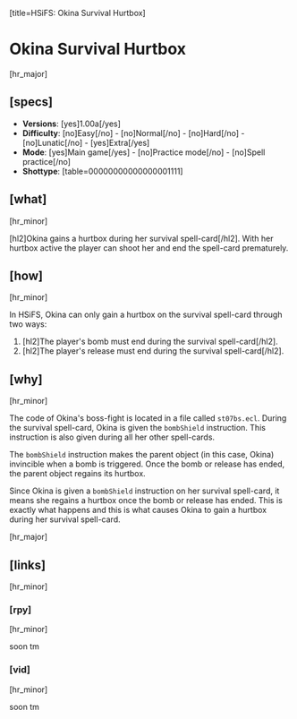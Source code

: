 [title=HSiFS: Okina Survival Hurtbox]
# Okina Survival Hurtbox
[hr_major]
## [specs]

* **Versions**: [yes]1.00a[/yes]
* **Difficulty**: [no]Easy[/no] - [no]Normal[/no] - [no]Hard[/no] - [no]Lunatic[/no] - [yes]Extra[/yes]
* **Mode**: [yes]Main game[/yes] -  [no]Practice mode[/no] - [no]Spell practice[/no]
* **Shottype**: [table=00000000000000001111]

## [what]
[hr_minor]

[hl2]Okina gains a hurtbox during her survival spell-card[/hl2]. With her hurtbox active the player can shoot her and end the spell-card prematurely.

## [how]
[hr_minor]

In HSiFS, Okina can only gain a hurtbox on the survival spell-card through two ways:
1. [hl2]The player's bomb must end during the survival spell-card[/hl2].
2. [hl2]The player's release must end during the survival spell-card[/hl2].


## [why]
[hr_minor]

The code of Okina's boss-fight is located in a file called ``st07bs.ecl``. During the survival spell-card, Okina is given the ``bombShield`` instruction. This instruction is also given during all her other spell-cards.

The ``bombShield`` instruction makes the parent object (in this case, Okina) invincible when a bomb is triggered. Once the bomb or release has ended, the parent object regains its hurtbox.

Since Okina is given a ``bombShield`` instruction on her survival spell-card, it means she regains a hurtbox once the bomb or release has ended. This is exactly what happens and this is what causes Okina to gain a hurtbox during her survival spell-card.

[hr_major]
## [links]
[hr_minor]
### [rpy]
[hr_minor]

soon tm

### [vid]
[hr_minor]

soon tm


